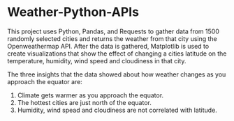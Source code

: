 # Weather-Python-APIs

This project uses Python, Pandas, and Requests to gather data from 1500 randomly selected cities and returns the weather from that city using the Openweathermap API.  After the data is gathered, Matplotlib is used to create visualizations that show the effect of changing a cities latitude on the temperature, humidity, wind speed and cloudiness in that city.

The three insights that the data showed about how weather changes as you approach the equator are:

1.  Climate gets warmer as you approach the equator. 
2.  The hottest cities are just north of the equator. 
2.  Humidity, wind spead and cloudiness are not correlated with latitude.
